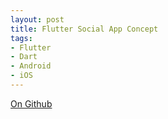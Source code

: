 ```yaml
---
layout: post
title: Flutter Social App Concept
tags:
- Flutter
- Dart
- Android
- iOS
---
```


[On Github](https://github.com/JideGuru/FlutterSocialAppUIKit)

